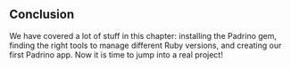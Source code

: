 ## Conclusion

We have covered a lot of stuff in this chapter: installing the Padrino gem, finding the right tools to manage different Ruby versions, and creating our first Padrino app. Now it is time to jump into a real project!

